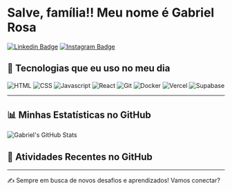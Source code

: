 # Salve, família!! Meu nome é Gabriel Rosa

[![Linkedin Badge](https://img.shields.io/badge/-Gabriel%20Rosa-0077B5?style=for-the-badge&logo=Linkedin&logoColor=white&link=https://www.linkedin.com/in/gabriel-rosa-272762231/)](https://www.linkedin.com/in/gabriel-rosa-272762231/)
[![Instagram Badge](https://img.shields.io/badge/-gabrielrosa-E4405F?style=for-the-badge&logo=Instagram&logoColor=white&link=https://www.instagram.com/b_rosa07/)](https://www.instagram.com/b_rosa07/)

## 🚀 Tecnologias que eu uso no meu dia

<div style="display: inline_block">
    <img align="center" alt="HTML" src="https://img.shields.io/badge/HTML-239120?style=for-the-badge&logo=html5&logoColor=white"/>
    <img align="center" alt="CSS" src="https://img.shields.io/badge/CSS-239120?&style=for-the-badge&logo=css3&logoColor=white"/>
    <img align="center" alt="Javascript" src="https://img.shields.io/badge/JavaScript-323330?style=for-the-badge&logo=javascript&logoColor=F7DF1E"/>
    <img align="center" alt="React" src="https://img.shields.io/badge/React-20232A?style=for-the-badge&logo=react&logoColor=61DAFB"/>
    <img align="center" alt="Git" src="https://img.shields.io/badge/Git-F05032?style=for-the-badge&logo=git&logoColor=white"/>
    <img align="center" alt="Docker" src="https://img.shields.io/badge/Docker-2496ED?style=for-the-badge&logo=docker&logoColor=white"/>
    <img align="center" alt="Vercel" src="https://img.shields.io/badge/Vercel-000000?style=for-the-badge&logo=vercel&logoColor=white"/>
    <img align="center" alt="Supabase" src="https://img.shields.io/badge/Supabase-515151?style=for-the-badge&logo=supabase&logoColor=white"/>
</div>

---

## 📊 Minhas Estatísticas no GitHub

![Gabriel's GitHub Stats](https://github-readme-stats.vercel.app/api?username=b_rosa007&show_icons=true&theme=tokyonight)

## 📜 Atividades Recentes no GitHub

<!--START_SECTION:activity-->
<!--END_SECTION:activity-->

---

✍️ Sempre em busca de novos desafios e aprendizados! Vamos conectar?
